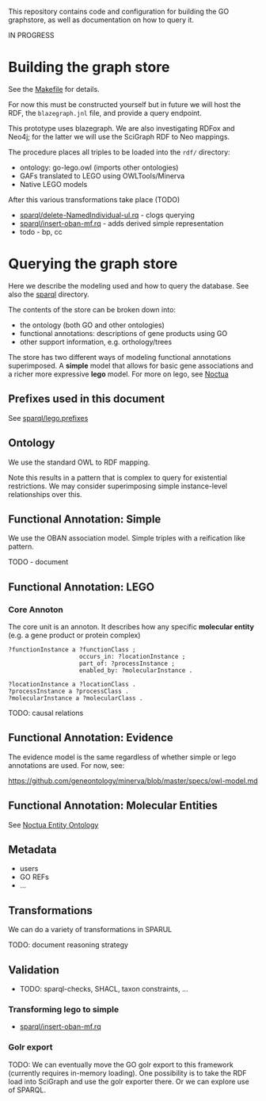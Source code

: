 This repository contains code and configuration for building the GO
graphstore, as well as documentation on how to query it.

IN PROGRESS

# Building the graph store

See the [Makefile](Makefile) for details.

For now this must be constructed yourself but in future we will host
the RDF, the `blazegraph.jnl` file, and provide a query endpoint.

This prototype uses blazegraph. We are also investigating RDFox and
Neo4j; for the latter we will use the SciGraph RDF to Neo mappings.

The procedure places all triples to be loaded into the `rdf/` directory:

 * ontology: go-lego.owl (imports other ontologies)
 * GAFs translated to LEGO using OWLTools/Minerva
 * Native LEGO models

After this various transformations take place (TODO)

 * [sparql/delete-NamedIndividual-ul.rq](sparql/delete-NamedIndividual-ul.rq) - clogs querying
 * [sparql/insert-oban-mf.rq](sparql/insert-oban-mf.rq) - adds derived simple representation
 * todo - bp, cc 

# Querying the graph store

Here we describe the modeling used and how to query the database. See also the [sparql](sparql) directory.

The contents of the store can be broken down into:

 * the ontology (both GO and other ontologies)
 * functional annotations: descriptions of gene products using GO
 * other support information, e.g. orthology/trees

The store has two different ways of modeling functional annotations
superimposed. A __simple__ model that allows for basic gene
associations and a richer more expressive __lego__ model. For more on
lego, see [Noctua](http://noctua.berkeleybop.org/)

## Prefixes used in this document

See [sparql/lego.prefixes](sparql/lego.prefixes)

## Ontology

We use the standard OWL to RDF mapping.

Note this results in a pattern that is complex to query for
existential restrictions. We may consider superimposing simple
instance-level relationships over this.

## Functional Annotation: Simple

We use the OBAN association model. Simple triples with a reification like pattern.

TODO - document

## Functional Annotation: LEGO

### Core Annoton

The core unit is an annoton. It describes how any specific __molecular entity__ (e.g. a gene product or protein complex) 

    ?functionInstance a ?functionClass ;
                        occurs_in: ?locationInstance ;
                        part_of: ?processInstance ;
                        enabled_by: ?molecularInstance .
    
    ?locationInstance a ?locationClass .
    ?processInstance a ?processClass .
    ?molecularInstance a ?molecularClass .

TODO: causal relations

## Functional Annotation: Evidence

The evidence model is the same regardless of whether simple or lego annotations are used. For now, see:

https://github.com/geneontology/minerva/blob/master/specs/owl-model.md

## Functional Annotation: Molecular Entities

See [Noctua Entity Ontology](https://github.com/geneontology/neo)

## Metadata

 * users
 * GO REFs
 * ...

## Transformations

We can do a variety of transformations in SPARUL

TODO: document reasoning strategy

## Validation

 * TODO: sparql-checks, SHACL, taxon constraints, ...

### Transforming lego to simple

 * [sparql/insert-oban-mf.rq](sparql/insert-oban-mf.rq)

### Golr export

TODO: We can eventually move the GO golr export to this framework
(currently requires in-memory loading). One possibility is to take the
RDF load into SciGraph and use the golr exporter there. Or we can
explore use of SPARQL.
